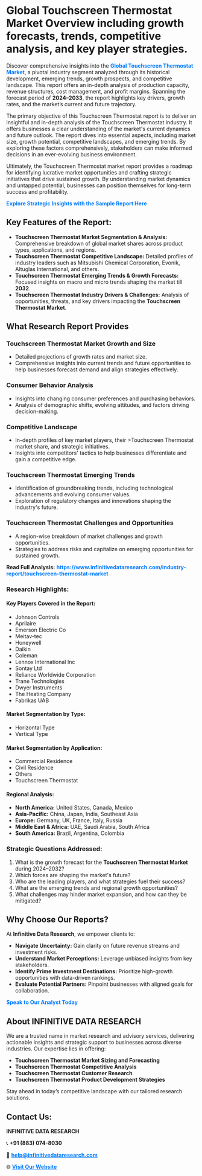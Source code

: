 <h1>Global Touchscreen Thermostat Market Overview including growth forecasts, trends, competitive analysis, and key player strategies.</h1>
<p>
Discover comprehensive insights into the 
<a href="https://www.infinitivedataresearch.com/industry-report/touchscreen-thermostat-market" rel="dofollow" style="color: #007BFF; text-decoration: none;"><strong>Global Touchscreen Thermostat Market</strong></a>, a pivotal industry segment analyzed through its historical development, emerging trends, growth prospects, and competitive landscape. This report offers an in-depth analysis of production capacity, revenue structures, cost management, and profit margins. Spanning the forecast period of <strong>2024–2033</strong>, the report highlights key drivers, growth rates, and the market’s current and future trajectory.
</p>
<p>
The primary objective of this Touchscreen Thermostat report is to deliver an insightful and in-depth analysis of the Touchscreen Thermostat industry. It offers businesses a clear understanding of the market's current dynamics and future outlook. The report dives into essential aspects, including market size, growth potential, competitive landscapes, and emerging trends. By exploring these factors comprehensively, stakeholders can make informed decisions in an ever-evolving business environment.
</p>
<p>
Ultimately, the Touchscreen Thermostat market report provides a roadmap for identifying lucrative market opportunities and crafting strategic initiatives that drive sustained growth. By understanding market dynamics and untapped potential, businesses can position themselves for long-term success and profitability.
</p>
<p>
<a href="https://www.infinitivedataresearch.com/request-sample/reportId=104042" style="color: #007BFF; text-decoration: none;"><strong>Explore Strategic Insights with the Sample Report Here</strong></a>
</p>

<h2>Key Features of the Report:</h2>
<ul>
<li><strong>Touchscreen Thermostat Market Segmentation & Analysis:</strong> Comprehensive breakdown of global market shares across product types, applications, and regions.</li>
<li><strong>Touchscreen Thermostat Competitive Landscape:</strong> Detailed profiles of industry leaders such as Mitsubishi Chemical Corporation, Evonik, Altuglas International, and others.</li>
<li><strong>Touchscreen Thermostat Emerging Trends & Growth Forecasts:</strong> Focused insights on macro and micro trends shaping the market till <strong>2032</strong>.</li>
<li><strong>Touchscreen Thermostat Industry Drivers & Challenges:</strong> Analysis of opportunities, threats, and key drivers impacting the <strong>Touchscreen Thermostat Market</strong>.</li>
</ul>

<h2>What Research Report Provides</h2>
<h3>Touchscreen Thermostat Market Growth and Size</h3>
<ul>
<li>Detailed projections of growth rates and market size.</li>
<li>Comprehensive insights into current trends and future opportunities to help businesses forecast demand and align strategies effectively.</li>
</ul>

<h3>Consumer Behavior Analysis</h3>
<ul>
<li>Insights into changing consumer preferences and purchasing behaviors.</li>
<li>Analysis of demographic shifts, evolving attitudes, and factors driving decision-making.</li>
</ul>

<h3>Competitive Landscape</h3>
<ul>
<li>In-depth profiles of key market players, their >Touchscreen Thermostat market share, and strategic initiatives.</li>
<li>Insights into competitors' tactics to help businesses differentiate and gain a competitive edge.</li>
</ul>

<h3>Touchscreen Thermostat Emerging Trends</h3>
<ul>
<li>Identification of groundbreaking trends, including technological advancements and evolving consumer values.</li>
<li>Exploration of regulatory changes and innovations shaping the industry's future.</li>
</ul>

<h3>Touchscreen Thermostat Challenges and Opportunities</h3>
<ul>
<li>A region-wise breakdown of market challenges and growth opportunities.</li>
<li>Strategies to address risks and capitalize on emerging opportunities for sustained growth.</li>
</ul>
<p><strong>Read Full Analysis:</strong> <a href="https://www.infinitivedataresearch.com/industry-report/touchscreen-thermostat-market" rel="dofollow" style="color: #007BFF; text-decoration: none;"><strong>https://www.infinitivedataresearch.com/industry-report/touchscreen-thermostat-market</strong></a></p>
<h3>Research Highlights:</h3>
<h4>Key Players Covered in the Report:</h4>
<ul><li>Johnson Controls</li><li>Aprilaire</li><li>Emerson Electric Co</li><li>Meitav-tec</li><li>Honeywell</li><li>Daikin</li><li>Coleman</li><li>Lennox International Inc</li><li>Sontay Ltd</li><li>Reliance Worldwide Corporation</li><li>Trane Technologies</li><li>Dwyer Instruments</li><li>The Heating Company</li><li>Fabrikas UAB</li></ul>
<h4>Market Segmentation by Type:</h4>
<ul><li>Horizontal Type</li><li>Vertical Type</li></ul>
<h4>Market Segmentation by Application:</h4>
<ul><li>Commercial Residence</li><li>Civil Residence</li><li>Others</li><li>Touchscreen Thermostat</li></ul>

<h4>Regional Analysis:</h4>
<ul>
<li><strong>North America:</strong> United States, Canada, Mexico</li>
<li><strong>Asia-Pacific:</strong> China, Japan, India, Southeast Asia</li>
<li><strong>Europe:</strong> Germany, UK, France, Italy, Russia</li>
<li><strong>Middle East & Africa:</strong> UAE, Saudi Arabia, South Africa</li>
<li><strong>South America:</strong> Brazil, Argentina, Colombia</li>
</ul>

<h3>Strategic Questions Addressed:</h3>
<ol>
<li>What is the growth forecast for the <strong>Touchscreen Thermostat Market</strong> during 2024–2032?</li>
<li>Which forces are shaping the market's future?</li>
<li>Who are the leading players, and what strategies fuel their success?</li>
<li>What are the emerging trends and regional growth opportunities?</li>
<li>What challenges may hinder market expansion, and how can they be mitigated?</li>
</ol>

<h2>Why Choose Our Reports?</h2>
<p>At <strong>Infinitive Data Research</strong>, we empower clients to:</p>
<ul>
<li><strong>Navigate Uncertainty:</strong> Gain clarity on future revenue streams and investment risks.</li>
<li><strong>Understand Market Perceptions:</strong> Leverage unbiased insights from key stakeholders.</li>
<li><strong>Identify Prime Investment Destinations:</strong> Prioritize high-growth opportunities with data-driven rankings.</li>
<li><strong>Evaluate Potential Partners:</strong> Pinpoint businesses with aligned goals for collaboration.</li>
</ul>
<p><a href="https://www.infinitivedataresearch.com/industry-report/touchscreen-thermostat-market" rel="dofollow" style="color: #007BFF; text-decoration: none;"><strong>Speak to Our Analyst Today</strong></a></p>

<h2>About INFINITIVE DATA RESEARCH</h2>
<p>We are a trusted name in market research and advisory services, delivering actionable insights and strategic support to businesses across diverse industries. Our expertise lies in offering:</p>
<ul>
<li><strong>Touchscreen Thermostat Market Sizing and Forecasting</strong></li>
<li><strong>Touchscreen Thermostat Competitive Analysis</strong></li>
<li><strong>Touchscreen Thermostat Customer Research</strong></li>
<li><strong>Touchscreen Thermostat Product Development Strategies</strong></li>
</ul>
<p>Stay ahead in today’s competitive landscape with our tailored research solutions.</p>

<h2>Contact Us:</h2>
<p><strong>INFINITIVE DATA RESEARCH</strong></p>
<p>📞 <strong>+91 (883) 074-8030</strong></p>
<p>📧 <strong><a href="mailto:help@infinitivedataresearch.com" style="color: #007BFF;">help@infinitivedataresearch.com</a></strong></p>
<p>🌐 <strong><a href="https://www.infinitivedataresearch.com" rel="dofollow" style="color: #007BFF;">Visit Our Website</a></strong></p>